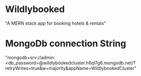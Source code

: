 # Wildlybooked
"A MERN stack app for booking hotels &amp; rentals"

# MongoDb connection String
"mongodb+srv://admin:<db_password>@wildlybookedcluster.h6ql7g6.mongodb.net/?retryWrites=true&w=majority&appName=WildlybookedCluster"